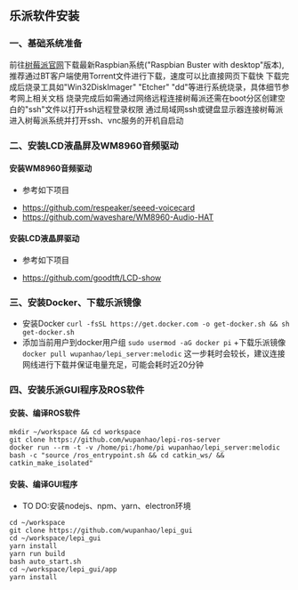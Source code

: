 ## 乐派软件安装

### 一、基础系统准备
前往[树莓派官网](!https://www.raspberrypi.org/downloads/raspbian/)下载最新Raspbian系统("Raspbian Buster with desktop"版本),推荐通过BT客户端使用Torrent文件进行下载，速度可以比直接网页下载快
下载完成后烧录工具如"Win32DiskImager" "Etcher" "dd"等进行系统烧录，具体细节参考网上相关文档
烧录完成后如需通过网络远程连接树莓派还需在boot分区创建空白的"ssh"文件以打开ssh远程登录权限
通过局域网ssh或键盘显示器连接树莓派进入树莓派系统并打开ssh、vnc服务的开机自启动

### 二、安装LCD液晶屏及WM8960音频驱动

#### 安装WM8960音频驱动
+ 参考如下项目
- https://github.com/respeaker/seeed-voicecard
- https://github.com/waveshare/WM8960-Audio-HAT

#### 安装LCD液晶屏驱动
+ 参考如下项目
- https://github.com/goodtft/LCD-show

### 三、安装Docker、下载乐派镜像

+ 安装Docker
`curl -fsSL https://get.docker.com -o get-docker.sh && sh get-docker.sh`
+ 添加当前用户到docker用户组
`sudo usermod -aG docker pi`
+下载乐派镜像
`docker pull wupanhao/lepi_server:melodic`
这一步耗时会较长，建议连接网线进行下载并保证电量充足，可能会耗时近20分钟

### 四、安装乐派GUI程序及ROS软件

#### 安装、编译ROS软件
```
mkdir ~/workspace && cd workspace
git clone https://github.com/wupanhao/lepi-ros-server
docker run --rm -t -v /home/pi:/home/pi wupanhao/lepi_server:melodic bash -c "source /ros_entrypoint.sh && cd catkin_ws/ && catkin_make_isolated"
```

#### 安装、编译GUI程序

+ TO DO:安装nodejs、npm、yarn、electron环境

```
cd ~/workspace
git clone https://github.com/wupanhao/lepi_gui
cd ~/workspace/lepi_gui
yarn install
yarn run build
bash auto_start.sh
cd ~/workspace/lepi_gui/app
yarn install
```
